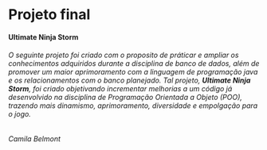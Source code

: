 # Projeto final

#### Ultimate Ninja Storm
###### O seguinte projeto foi criado com o proposito de práticar e ampliar os conhecimentos adquiridos durante a disciplina de banco de dados, além de promover um maior aprimoramento com a linguagem de programação java e os relacionamentos com o banco planejado. Tal projeto, **Ultimate Ninja Storm**, foi criado objetivando incrementar melhorias a um código já desenvolvido na disciplina de Programação Orientada a Objeto (POO), trazendo mais dinamismo, aprimoramento, diversidade e empolgação para o jogo.

###### *Camila Belmont*
